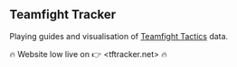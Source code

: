 ## Teamfight Tracker

Playing guides and visualisation of [Teamfight Tactics](https://teamfighttactics.leagueoflegends.com/) data.

:fire: Website low live on :point_right: <tftracker.net> :fire:
